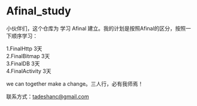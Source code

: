 Afinal_study
============

小伙伴们，这个仓库为 学习 Afinal 建立。我的计划是按照Afinal的区分，按照一下顺序学习：

1.FinalHttp 3天<br/>
2.FinalBitmap 3天<br/>
3.FinalDB 3天<br/>
4.FinalActivity 3天<br/>

we can together make a change。三人行，必有我师焉！<br/>

联系方式：tadeshanc@gmail.com
